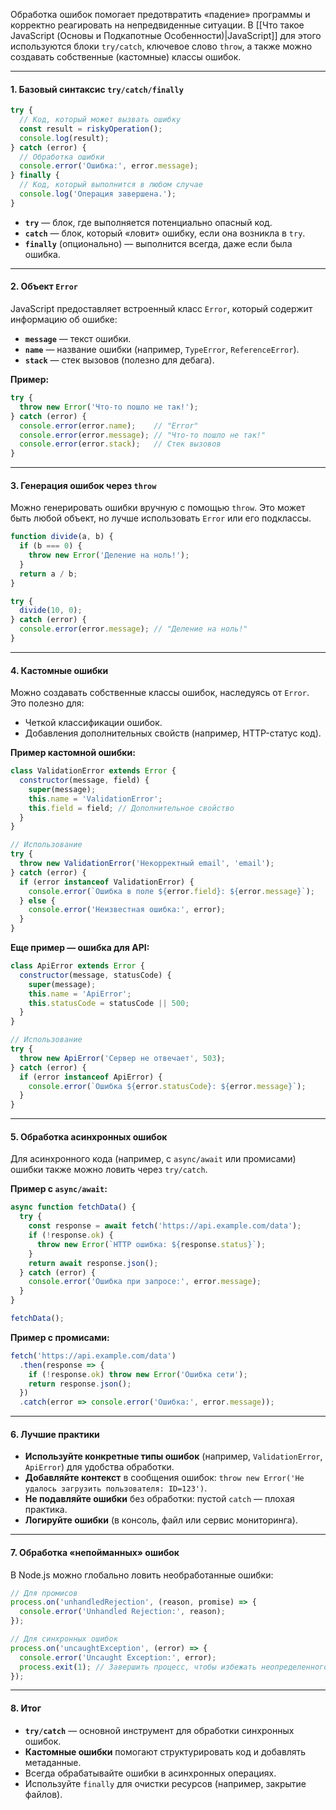 

Обработка ошибок помогает предотвратить «падение» программы и корректно реагировать на непредвиденные ситуации. В [[Что такое JavaScript (Основы и Подкапотные Особенности)|JavaScript]] для этого используются блоки `try/catch`, ключевое слово `throw`, а также можно создавать собственные (кастомные) классы ошибок.

---

#### 1. **Базовый синтаксис `try/catch/finally`**

```javascript
try {
  // Код, который может вызвать ошибку
  const result = riskyOperation();
  console.log(result);
} catch (error) {
  // Обработка ошибки
  console.error('Ошибка:', error.message);
} finally {
  // Код, который выполнится в любом случае
  console.log('Операция завершена.');
}
```

- **`try`** — блок, где выполняется потенциально опасный код.
- **`catch`** — блок, который «ловит» ошибку, если она возникла в `try`.
- **`finally`** (опционально) — выполнится всегда, даже если была ошибка.

---

#### 2. **Объект `Error`**

JavaScript предоставляет встроенный класс `Error`, который содержит информацию об ошибке:
- **`message`** — текст ошибки.
- **`name`** — название ошибки (например, `TypeError`, `ReferenceError`).
- **`stack`** — стек вызовов (полезно для дебага).

**Пример:**
```javascript
try {
  throw new Error('Что-то пошло не так!');
} catch (error) {
  console.error(error.name);    // "Error"
  console.error(error.message); // "Что-то пошло не так!"
  console.error(error.stack);   // Стек вызовов
}
```

---

#### 3. **Генерация ошибок через `throw`**

Можно генерировать ошибки вручную с помощью `throw`. Это может быть любой объект, но лучше использовать `Error` или его подклассы.

```javascript
function divide(a, b) {
  if (b === 0) {
    throw new Error('Деление на ноль!');
  }
  return a / b;
}

try {
  divide(10, 0);
} catch (error) {
  console.error(error.message); // "Деление на ноль!"
}
```

---

#### 4. **Кастомные ошибки**

Можно создавать собственные классы ошибок, наследуясь от `Error`. Это полезно для:
- Четкой классификации ошибок.
- Добавления дополнительных свойств (например, HTTP-статус код).

**Пример кастомной ошибки:**
```javascript
class ValidationError extends Error {
  constructor(message, field) {
    super(message);
    this.name = 'ValidationError';
    this.field = field; // Дополнительное свойство
  }
}

// Использование
try {
  throw new ValidationError('Некорректный email', 'email');
} catch (error) {
  if (error instanceof ValidationError) {
    console.error(`Ошибка в поле ${error.field}: ${error.message}`);
  } else {
    console.error('Неизвестная ошибка:', error);
  }
}
```

**Еще пример — ошибка для API:**
```javascript
class ApiError extends Error {
  constructor(message, statusCode) {
    super(message);
    this.name = 'ApiError';
    this.statusCode = statusCode || 500;
  }
}

// Использование
try {
  throw new ApiError('Сервер не отвечает', 503);
} catch (error) {
  if (error instanceof ApiError) {
    console.error(`Ошибка ${error.statusCode}: ${error.message}`);
  }
}
```

---

#### 5. **Обработка асинхронных ошибок**

Для асинхронного кода (например, с `async/await` или промисами) ошибки также можно ловить через `try/catch`.

**Пример с `async/await`:**
```javascript
async function fetchData() {
  try {
    const response = await fetch('https://api.example.com/data');
    if (!response.ok) {
      throw new Error(`HTTP ошибка: ${response.status}`);
    }
    return await response.json();
  } catch (error) {
    console.error('Ошибка при запросе:', error.message);
  }
}

fetchData();
```

**Пример с промисами:**
```javascript
fetch('https://api.example.com/data')
  .then(response => {
    if (!response.ok) throw new Error('Ошибка сети');
    return response.json();
  })
  .catch(error => console.error('Ошибка:', error.message));
```

---

#### 6. **Лучшие практики**
- **Используйте конкретные типы ошибок** (например, `ValidationError`, `ApiError`) для удобства обработки.
- **Добавляйте контекст** в сообщения ошибок: `throw new Error('Не удалось загрузить пользователя: ID=123')`.
- **Не подавляйте ошибки** без обработки: пустой `catch` — плохая практика.
- **Логируйте ошибки** (в консоль, файл или сервис мониторинга).

---

#### 7. **Обработка «непойманных» ошибок**

В Node.js можно глобально ловить необработанные ошибки:
```javascript
// Для промисов
process.on('unhandledRejection', (reason, promise) => {
  console.error('Unhandled Rejection:', reason);
});

// Для синхронных ошибок
process.on('uncaughtException', (error) => {
  console.error('Uncaught Exception:', error);
  process.exit(1); // Завершить процесс, чтобы избежать неопределенного состояния
});
```

---

#### 8. **Итог**
- **`try/catch`** — основной инструмент для обработки синхронных ошибок.
- **Кастомные ошибки** помогают структурировать код и добавлять метаданные.
- Всегда обрабатывайте ошибки в асинхронных операциях.
- Используйте `finally` для очистки ресурсов (например, закрытие файлов).